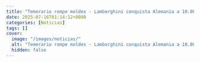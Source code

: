 ```yaml
---
title: "Temerario rompe moldes - Lamborghini conquista Alemania a 10.000 rpm"
date: 2025-07-16T01:14:12+0000
categories: [Noticias]
tags: []
cover:
  image: "/images/noticias/"
  alt: "Temerario rompe moldes - Lamborghini conquista Alemania a 10.000 rpm"
  hidden: false
---
```



